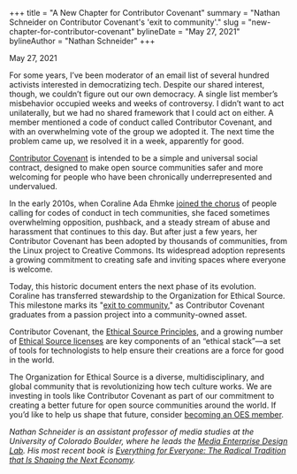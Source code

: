 +++
title = "A New Chapter for Contributor Covenant"
summary = "Nathan Schneider on Contributor Covenant's 'exit to community'."
slug = "new-chapter-for-contributor-covenant"
bylineDate = "May 27, 2021"
bylineAuthor = "Nathan Schneider"
+++

<time>May 27, 2021</time>

For some years, I’ve been moderator of an email list of several hundred activists interested in democratizing tech. Despite our shared interest, though, we couldn’t figure out our own democracy. A single list member’s misbehavior occupied weeks and weeks of controversy. I didn’t want to act unilaterally, but we had no shared framework that I could act on either. A member mentioned a code of conduct called Contributor Covenant, and with an overwhelming vote of the group we adopted it. The next time the problem came up, we resolved it in a week, apparently for good.

[Contributor Covenant](https://www.contributor-covenant.org) is intended to be a simple and universal social contract, designed to make open source communities safer and more welcoming for people who have been chronically underrepresented and undervalued.

In the early 2010s, when Coraline Ada Ehmke [joined the chorus](https://modelviewculture.com/pieces/codes-of-conduct-when-being-excellent-is-not-enough) of people calling for codes of conduct in tech communities, she faced sometimes overwhelming opposition, pushback, and a steady stream of abuse and harassment that continues to this day. But after just a few years, her Contributor Covenant has been adopted by thousands of communities, from the Linux project to Creative Commons. Its widespread adoption represents a growing commitment to creating safe and inviting spaces where everyone is welcome.

Today, this historic document enters the next phase of its evolution. Coraline has transferred stewardship to the Organization for Ethical Source. This milestone marks its "[exit to community](https://www.colorado.edu/lab/medlab/exit-to-community)," as Contributor Covenant graduates from a passion project into a community-owned asset.

Contributor Covenant, the [Ethical Source Principles](/principles), and a growing number of  [Ethical Source licenses](https://ethicalsource.dev/licenses) are key components of an “ethical stack”—a set of tools for technologists to help ensure their creations are a force for good in the world.

The Organization for Ethical Source is a diverse, multidisciplinary, and global community that is revolutionizing how tech culture works. We are investing in tools like Contributor Covenant as part of our commitment to creating a better future for open source communities around the world. If you’d like to help us shape that future, consider [becoming an OES member](/join).

_Nathan Schneider is an assistant professor of media studies at the University of Colorado Boulder, where he leads the [Media Enterprise Design Lab](https://cmci.colorado.edu/medlab/). His most recent book is [Everything for Everyone: The Radical Tradition that Is Shaping the Next Economy](https://nathanschneider.info/books/everything-for-everyone/)._